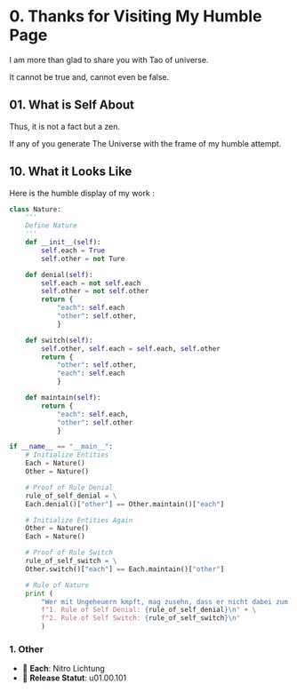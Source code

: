# 0. Thanks for Visiting My Humble Page	
I am more than glad to share you with Tao of universe.	

It cannot be true and, cannot even be false.	

## 01. What is Self About	
Thus, it is not a fact but a zen.	

If any of you generate The Universe with the frame of my humble attempt.	

## 10. What it Looks Like
Here is the humble display of my work :	

```python
class Nature:
	'''
	Define Nature
	'''
	def __init__(self):
		self.each = True
		self.other = not Ture

	def denial(self):
		self.each = not self.each
		self.other = not self.other
		return {
			"each": self.each
			"other": self.other,
			}

	def switch(self):
		self.other, self.each = self.each, self.other
		return {
			"other": self.other,
			"each": self.each
			} 

	def maintain(self):
		return {
			"each": self.each,
			"other": self.other
			}

if __name__ == "__main__":
	# Initialize Entities
	Each = Nature()
	Other = Nature()

	# Proof of Rule Denial
	rule_of_self_denial = \
	Each.denial()["other"] == Other.maintain()["each"]

	# Initialize Entities Again
	Other = Nature()
	Each = Nature()

	# Proof of Rule Switch
	rule_of_self_switch = \
	Other.switch()["each"] == Each.maintain()["other"]

	# Rule of Nature
	print (
		"Wer mit Ungeheuern kmpft, mag zusehn, dass er nicht dabei zum Ungeheuer wird.\n" + \
		f"1. Rule of Self Denial: {rule_of_self_denial}\n" + \
		f"2. Rule of Self Switch: {rule_of_self_switch}\n"
		)
```

### 1. Other		
- :bust_in_silhouette:   **Each**: Nitro Lichtung	
- :date:   **Release Statut**: u01.00.101	
